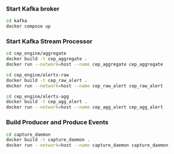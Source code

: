 ### Start Kafka broker
```bash
cd kafka
docker compose up
```

### Start Kafka Stream Processor
```bash
cd cep_engine/aggregate
docker build -t cep_aggregate .
docker run --network=host --name cep_aggregate cep_aggregate
```
```bash
cd cep_engine/alerts-raw
docker build -t cep_raw_alert .
docker run --network=host --name cep_raw_alert cep_raw_alert
```
```bash
cd cep_engine/alerts-agg
docker build -t cep_agg_alert .
docker run --network=host --name cep_agg_alert cep_agg_alert
```

### Build Producer and Produce Events
```bash
cd capture_daemon
docker build -t capture_daemon .
docker run --network=host --name capture_daemon capture_daemon
```
